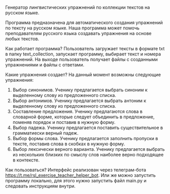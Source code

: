 Генератор лингвистических упражнений по коллекции текстов на русском языке.

Программа предназначена для автоматического создания упражнений по тексту на русском языке. Наша программа может помочь преподавателям русского языка создавать упражнения на основе любых текстов.

Как работает программа?
Пользователь загружает тексты в формате txt в папку text_collection, запускает программу, выбирает текст и номера упражнений. На выходе пользователь получает файлы с созданными упражнениями и файлы с ответами.

Какие упражнения создает?
На данный момент возможны следующие упражнения:

1. Выбор синонимов. Ученику предлагается выбрать синоним к выделенному слову из предложенного списка.
2. Выбор антонимов. Ученику предлагается выбрать антоним к выделенному слову из предложенного списка.
3. Составление предложения. Ученику предлагаются слова в словарной форме, которые следует объединить в предложение, поменяв порядок и поставив в нужную форму.
4. Выбор падежа. Ученику предлагается поставить существительное в грамматиески верный падеж.
5. Выбор формы слова. Ученику предлагается заполнить пропуски в тексте, поставив слова в скобках в нужную форму.
6. Выбор лексически верного варианта. Ученику предлагается выбрать из нескольких близких по смыслу слов наиболее верно подходящее в контексте.


Как пользоваться? 
Интерфейс реализован через телеграм-бота https://t.me/rsl_exercise_teacher_helper_bot.
Или же можно запустить программу локально, для этого нужно запустить файл main.py и следовать инструкциям внутри.



